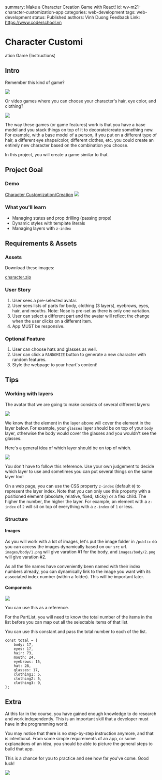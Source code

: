 summary: Make a Character Creation Game with React!
id: wv-m21-character-customization-app
categories: web-development
tags: web-development
status: Published
authors: Vinh Duong
Feedback Link: https://www.coderschool.vn


# Character Customi

ation Game (Instructions)


## Intro

Remember this kind of game?

![](assets/stickers.jpg)

Or video games where you can choose your character's hair, eye color, and clothing?

![](assets/games.jpg)

The way these games (or game features) work is that you have a base model and you stack things on top of it to decorate/create something new. For example, with a base model of a person, if you put on a different type of hair, a different eye shape/color, different clothes, etc. you could create an entirely new character based on the combination you choose.

In this project, you will create a game similar to that.


## Project Goal

### Demo
[Character Customization/Creation](https://character-customization.netlify.app/)
![](assets/app.jpg)

### What you'll learn
- Managing states and prop drilling (passing props)
- Dynamic styles with template literals
- Managing layers with `z-index`

## Requirements & Assets

### Assets
Download these images:

[character.zip](https://docs.coderschool.vn/assets/web-virgil/character.zip)

### User Story
1. User sees a pre-selected avatar.
2. User sees lists of parts for body, clothing (3 layers), eyebrows, eyes, hair, and mouths. Note: Nose is pre-set as there is only one variation.
3. User can select a different part and the avatar will reflect the change when the user clicks on a different item.
4. App MUST be responsive.

### Optional Feature
1. User can choose hats and glasses as well.
2. User can click a `RANDOMIZE` button to generate a new character with random features.
3. Style the webpage to your heart's content!

## Tips

### Working with layers
The avatar that we are going to make consists of several different layers:

![](assets/layers.gif)

We know that the element in the layer above will cover the element in the layer below. For example, your `glasses` layer should be on top of your `body` layer, otherwise the body would cover the glasses and you wouldn't see the glasses.

Here's a general idea of which layer should be on top of which.

![](assets/layers.jpg)

You don't have to follow this reference. Use your own judgement to decide which layer to use and sometimes you can put several things on the same layer too!

On a web page, you can use the CSS property `z-index` (default `0`) to represent the layer index. Note that you can only use this property with a positioned element (absolute, relative, fixed, sticky) or a flex child. The higher the number, the higher the layer. For example, an element with a `z-index` of `2` will sit on top of everything with a `z-index` of `1` or less.


### Structure

#### Images
As you will work with a lot of images, let's put the image folder in `/public` so you can access the images dynamically based on our `src` url. `images/body/1.png` will give varation #1 for the body, and `images/body/2.png` will give varation #2.

As all the file names have conveniently been named with their index numbers already, you can dynamically link to the image you want with its associated index number (within a folder). This will be important later.

#### Components
![](assets/structure.jpg)


You can use this as a reference.

For the PartList, you will need to know the total number of the items in the list before you can map out all the selectable items of that list.

You can use this constant and pass the total number to each of the list.
```javascript=
const total = {
	body: 17,
	eyes: 17,
	hair: 73,
	mouth: 24,
	eyebrows: 15,
	hat: 28,
	glasses: 17,
	clothing1: 5,
	clothing2: 5,
	clothing3: 9,
};
```

## Extra

At this far in the course, you have gained enough knowledge to do research and work independently. This is an important skill that a developer must have in the programming world.

You may notice that there is no step-by-step instruction anymore, and that is intentional. From some simple requirements of an app, or some explanations of an idea, you should be able to picture the general steps to build that app.

This is a chance for you to practice and see how far you've come. Good luck!

![](assets/sport-gym.gif)






